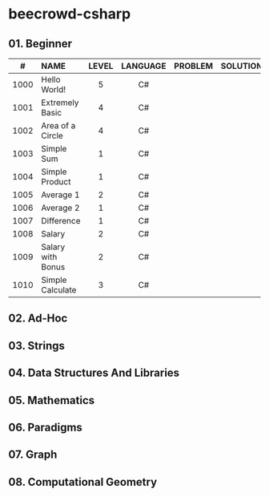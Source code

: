 # beecrowd-csharp

## 01. Beginner

| #    | NAME               | LEVEL | LANGUAGE | PROBLEM | SOLUTION |
|:----:|:-------------------|:-----:|:--------:|:--------|:---------|
| 1000 | Hello World!       | 5     | C#       |         |          |
| 1001 | Extremely Basic    | 4     | C#       |         |          |
| 1002 | Area of a Circle   | 4     | C#       |         |          |
| 1003 | Simple Sum         | 1     | C#       |         |          |
| 1004 | Simple Product     | 1     | C#       |         |          |
| 1005 | Average 1          | 2     | C#       |         |          |
| 1006 | Average 2          | 1     | C#       |         |          |
| 1007 | Difference         | 1     | C#       |         |          |
| 1008 | Salary             | 2     | C#       |         |          |
| 1009 | Salary with Bonus  | 2     | C#       |         |          |
| 1010 | Simple Calculate   | 3     | C#       |         |          |

## 02. Ad-Hoc

## 03. Strings

## 04. Data Structures And Libraries

## 05. Mathematics

## 06. Paradigms

## 07. Graph

## 08. Computational Geometry
